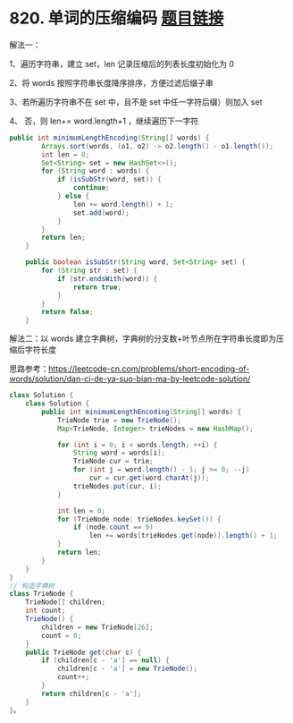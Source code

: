 ﻿# 820. 单词的压缩编码 [题目链接](https://leetcode-cn.com/problems/short-encoding-of-words/)
解法一：

1、遍历字符串，建立 set，len 记录压缩后的列表长度初始化为 0

2、将 words 按照字符串长度降序排序，方便过滤后缀子串

3、若所遍历字符串不在 set 中，且不是 set 中任一字符后缀）则加入 set

4、 否，则 len+= word.length+1 ，继续遍历下一字符

```java
public int minimumLengthEncoding(String[] words) {
        Arrays.sort(words, (o1, o2) -> o2.length() - o1.length());
        int len = 0;
        Set<String> set = new HashSet<>();
        for (String word : words) {
            if (isSubStr(word, set)) {
                continue;
            } else {
                len += word.length() + 1;
                set.add(word);
            }
        }
        return len;
    }

    public boolean isSubStr(String word, Set<String> set) {
        for (String str : set) {
            if (str.endsWith(word)) {
                return true;
            }
        }
        return false;
    }
```
解法二：以 words 建立字典树，字典树的分支数+叶节点所在字符串长度即为压缩后字符长度

思路参考：https://leetcode-cn.com/problems/short-encoding-of-words/solution/dan-ci-de-ya-suo-bian-ma-by-leetcode-solution/

```java
class Solution {
    class Solution {
        public int minimumLengthEncoding(String[] words) {
            TrieNode trie = new TrieNode();
            Map<TrieNode, Integer> trieNodes = new HashMap();

            for (int i = 0; i < words.length; ++i) {
                String word = words[i];
                TrieNode cur = trie;
                for (int j = word.length() - 1; j >= 0; --j)
                    cur = cur.get(word.charAt(j));
                trieNodes.put(cur, i);
            }

            int len = 0;
            for (TrieNode node: trieNodes.keySet()) {
                if (node.count == 0)
                    len += words[trieNodes.get(node)].length() + 1;
            }
            return len;
        }
    }
}
// 构造字典树
class TrieNode {
    TrieNode[] children;
    int count;
    TrieNode() {
        children = new TrieNode[26];
        count = 0;
    }
    public TrieNode get(char c) {
        if (children[c - 'a'] == null) {
            children[c - 'a'] = new TrieNode();
            count++;
        }
        return children[c - 'a'];
    }
}。
```

